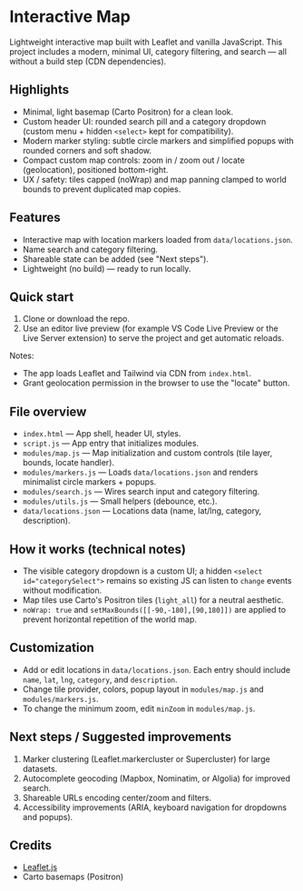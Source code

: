 # Interactive Map

Lightweight interactive map built with Leaflet and vanilla JavaScript. This project includes a modern, minimal UI, category filtering, and search — all without a build step (CDN dependencies).

## Highlights 
- Minimal, light basemap (Carto Positron) for a clean look.
- Custom header UI: rounded search pill and a category dropdown (custom menu + hidden `<select>` kept for compatibility).
- Modern marker styling: subtle circle markers and simplified popups with rounded corners and soft shadow.
- Compact custom map controls: zoom in / zoom out / locate (geolocation), positioned bottom-right.
- UX / safety: tiles capped (noWrap) and map panning clamped to world bounds to prevent duplicated map copies.

## Features
- Interactive map with location markers loaded from `data/locations.json`.
- Name search and category filtering.
- Shareable state can be added (see "Next steps").
- Lightweight (no build) — ready to run locally.

## Quick start
1. Clone or download the repo.
2. Use an editor live preview (for example VS Code Live Preview or the Live Server extension) to serve the project and get automatic reloads.

Notes:
- The app loads Leaflet and Tailwind via CDN from `index.html`.
- Grant geolocation permission in the browser to use the "locate" button.

## File overview
- `index.html` — App shell, header UI, styles.
- `script.js` — App entry that initializes modules.
- `modules/map.js` — Map initialization and custom controls (tile layer, bounds, locate handler).
- `modules/markers.js` — Loads `data/locations.json` and renders minimalist circle markers + popups.
- `modules/search.js` — Wires search input and category filtering.
- `modules/utils.js` — Small helpers (debounce, etc.).
- `data/locations.json` — Locations data (name, lat/lng, category, description).

## How it works (technical notes)
- The visible category dropdown is a custom UI; a hidden `<select id="categorySelect">` remains so existing JS can listen to `change` events without modification.
- Map tiles use Carto's Positron tiles (`light_all`) for a neutral aesthetic.
- `noWrap: true` and `setMaxBounds([[-90,-180],[90,180]])` are applied to prevent horizontal repetition of the world map.

## Customization
- Add or edit locations in `data/locations.json`. Each entry should include `name`, `lat`, `lng`, `category`, and `description`.
- Change tile provider, colors, popup layout in `modules/map.js` and `modules/markers.js`.
- To change the minimum zoom, edit `minZoom` in `modules/map.js`.

## Next steps / Suggested improvements
1. Marker clustering (Leaflet.markercluster or Supercluster) for large datasets.
2. Autocomplete geocoding (Mapbox, Nominatim, or Algolia) for improved search.
3. Shareable URLs encoding center/zoom and filters.
4. Accessibility improvements (ARIA, keyboard navigation for dropdowns and popups).

## Credits
- [Leaflet.js](https://leafletjs.com/)
- Carto basemaps (Positron)

